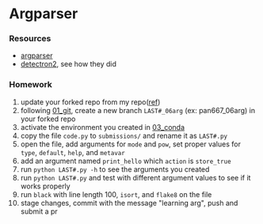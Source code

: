 # Argparser

### Resources
 - [argparser](https://docs.python.org/3/library/argparse.html)
 - [detectron2](https://github.com/facebookresearch/detectron2/blob/cbbc1ce26473cb2a5cc8f58e8ada9ae14cb41052/detectron2/engine/defaults.py#L82), see how they did
 
### Homework 
 1. update your forked repo from my repo([ref](https://docs.github.com/en/pull-requests/collaborating-with-pull-requests/working-with-forks/syncing-a-fork))
 1. following [01_git](../01_git/), create a new branch `LAST#_06arg` (ex: pan667_06arg) in your forked repo
 1. activate the environment you created in [03_conda](../03_conda/)
 1. copy the file `code.py` to `submissions/` and rename it as `LAST#.py`
 1. open the file, add arguments for `mode` and `pow`, set proper values for `type`, `default`, `help`, and `metavar`
 1. add an argument named `print_hello` which `action` is `store_true`
 1. run `python LAST#.py -h` to see the arguments you created
 1. run `python LAST#.py` and test with different argument values to see if it works properly
 1. run `black` with line length 100, `isort`, and `flake8` on the file
 1. stage changes, commit with the message "learning arg", push and submit a pr

